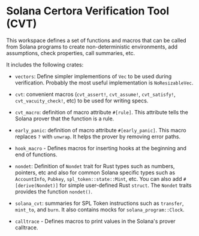 # Solana Certora Verification Tool (CVT) #

This workspace defines a set of functions and macros that can be
called from Solana programs to create non-deterministic environments,
add assumptions, check properties, call summaries, etc.

It includes the following crates:

- `vectors`: Define simpler implementions of `Vec` to be used during
  verification. Probably the most useful implementation is
  `NoResizableVec`.

- `cvt`: convenient macros (`cvt_assert!`, `cvt_assume!`,
  `cvt_satisfy!`, `cvt_vacuity_check!`, etc) to be used for writing
  specs.

 
- `cvt_macro`: definition of macro attribute `#[rule]`. This attribute
  tells the Solana prover that the function is a rule.
 
- `early_panic`: definition of macro attribute `#[early_panic]`. This
  macro replaces `?` with `unwrap`. It helps the prover by removing
  error paths.

- `hook_macro` - Defines macros for inserting hooks at the beginning and end of functions.

- `nondet`: Definition of `Nondet` trait for Rust types such as
  numbers, pointers, etc and also for common Solana specific types
  such as `AccountInfo`, `Pubkey`, `spl_token::state::Mint`, etc. You
  can also add `#[derive(Nondet)]` for simple user-defined Rust
  `struct`. The `Nondet` traits provides the function `nondet()`.

- `solana_cvt`: summaries for SPL Token instructions such as
  `transfer`, `mint_to`, and `burn`. It also contains mocks for
  `solana_program::Clock`.

- `calltrace` - Defines macros to print values in the Solana's prover
  calltrace. 
